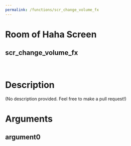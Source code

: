 ```yaml
---
permalink: /functions/scr_change_volume_fx
---
```

# Room of Haha Screen  
## scr_change_volume_fx  
&nbsp;  
# Description  
(No description provided. Feel free to make a pull request!) 
&nbsp;  
# Arguments
## argument0

&nbsp;  


